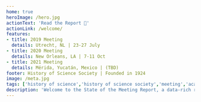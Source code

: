 ```yaml
---
home: true
heroImage: /hero.jpg
actionText: 'Read the Report 📝'
actionLink: /welcome/
features:
- title: 2019 Meeting
  details: Utrecht, NL | 23-27 July
- title: 2020 Meeting
  details: New Orleans, LA | 7-11 Oct
- title: 2021 Meeting
  details: Mérida, Yucatán, Mexico | (TBD)
footer: History of Science Society | Founded in 1924
image: /meta.jpg
tags: ['history of science','history of science society','meeting','academic conference','abstracts','demographics','report']
description: 'Welcome to the State of the Meeting Report, a data-rich record of the HSS 2019 Annual Meeting in Utrecht, the Netherlands'
---
```


